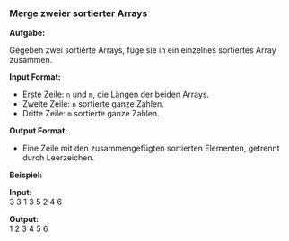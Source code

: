 ### **Merge zweier sortierter Arrays**  

**Aufgabe:**  

Gegeben zwei sortierte Arrays, füge sie in ein einzelnes sortiertes Array zusammen.

**Input Format:**  

- Erste Zeile: `n` und `m`, die Längen der beiden Arrays.  
- Zweite Zeile: `n` sortierte ganze Zahlen.  
- Dritte Zeile: `m` sortierte ganze Zahlen.

**Output Format:**  

- Eine Zeile mit den zusammengefügten sortierten Elementen, getrennt durch Leerzeichen.

**Beispiel:**  

**Input:**  
3 3 1 3 5 2 4 6  

**Output:**  
1 2 3 4 5 6  
